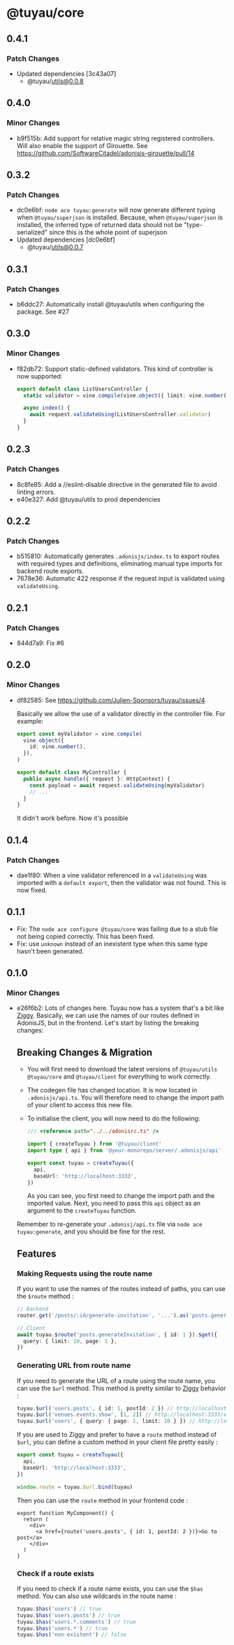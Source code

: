 # @tuyau/core

## 0.4.1

### Patch Changes

- Updated dependencies [3c43a07]
  - @tuyau/utils@0.0.8

## 0.4.0

### Minor Changes

- b9f515b: Add support for relative magic string registered controllers. Will also enable the support of Girouette. See https://github.com/SoftwareCitadel/adonisjs-girouette/pull/14

## 0.3.2

### Patch Changes

- dc0e6bf: `node ace tuyau:generate` will now generate different typing when `@tuyau/superjson` is installed. Because, when `@tuyau/superjson` is installed, the inferred type of returned data should not be "type-serialized" since this is the whole point of superjson
- Updated dependencies [dc0e6bf]
  - @tuyau/utils@0.0.7

## 0.3.1

### Patch Changes

- b6ddc27: Automatically install @tuyau/utils when configuring the package. See #27

## 0.3.0

### Minor Changes

- f82db72: Support static-defined validators. This kind of controller is now supported:

  ```ts
  export default class ListUsersController {
    static validator = vine.compile(vine.object({ limit: vine.number() }))

    async index() {
      await request.validateUsing(ListUsersController.validator)
    }
  }
  ```

## 0.2.3

### Patch Changes

- 8c8fe85: Add a //eslint-disable directive in the generated file to avoid linting errors.
- e40e327: Add @tuyau/utils to prod dependencies

## 0.2.2

### Patch Changes

- b515810: Automatically generates `.adonisjs/index.ts` to export routes with required types and definitions, eliminating manual type imports for backend route exports.
- 7678e36: Automatic 422 response if the request input is validated using `validateUsing`.

## 0.2.1

### Patch Changes

- 844d7a9: Fix #6

## 0.2.0

### Minor Changes

- df82585: See https://github.com/Julien-Sponsors/tuyau/issues/4

  Basically we allow the use of a validator directly in the controller file. For example:

  ```ts
  export const myValidator = vine.compile(
    vine.object({
      id: vine.number(),
    }),
  )

  export default class MyController {
    public async handle({ request }: HttpContext) {
      const payload = await request.validateUsing(myValidator)
      // ...
    }
  }
  ```

  It didn't work before. Now it's possible

## 0.1.4

### Patch Changes

- dae1f80: When a vine validator referenced in a `validateUsing` was imported with a `default export`, then the validator was not found. This is now fixed.

## 0.1.1

- Fix: The `node ace configure @tuyau/core` was failing due to a stub file not being copied correctly. This has been fixed.
- Fix: use `unknown` instead of an inexistent type when this same type hasn't been generated.

## 0.1.0

### Minor Changes

- e26f6b2: Lots of changes here. Tuyau now has a system that's a bit like [Ziggy](https://github.com/tighten/ziggy). Basically, we can use the names of our routes defined in AdonisJS, but in the frontend. Let's start by listing the breaking changes:

  ## Breaking Changes & Migration

  - You will first need to download the latest versions of `@tuyau/utils` `@tuyau/core` and `@tuyau/client` for everything to work correctly.
  - The codegen file has changed location. It is now located in `.adonisjs/api.ts`. You will therefore need to change the import path of your client to access this new file.
  - To initialise the client, you will now need to do the following:

    ```ts
    /// <reference path="../../adonisrc.ts" />

    import { createTuyau } from '@tuyau/client'
    import type { api } from '@your-monorepo/server/.adonisjs/api'

    export const tuyau = createTuyau({
      api,
      baseUrl: 'http://localhost:3333',
    })
    ```

    As you can see, you first need to change the import path and the imported value. Next, you need to pass this `api` object as an argument to the `createTuyau` function.

  Remember to re-generate your `.adonisj/api.ts` file via `node ace tuyau:generate`, and you should be fine for the rest.

  ## Features

  ### Making Requests using the route name

  If you want to use the names of the routes instead of paths, you can use the `$route` method :

  ```ts
  // Backend
  router.get('/posts/:id/generate-invitation', '...').as('posts.generateInvitation')

  // Client
  await tuyau.$route('posts.generateInvitation', { id: 1 }).$get({
    query: { limit: 10, page: 1 },
  })
  ```

  ### Generating URL from route name

  If you need to generate the URL of a route using the route name, you can use the `$url` method. This method is pretty similar to [Ziggy](https://github.com/tighten/ziggy) behavior :

  ```ts
  tuyau.$url('users.posts', { id: 1, postId: 2 }) // http://localhost:3333/users/1/posts/2
  tuyau.$url('venues.events.show', [1, 2]) // http://localhost:3333/venues/1/events/2
  tuyau.$url('users', { query: { page: 1, limit: 10 } }) // http://localhost:3333/users?page=1&limit=10
  ```

  If you are used to Ziggy and prefer to have a `route` method instead of `$url`, you can define a custom method in your client file pretty easily :

  ```ts
  export const tuyau = createTuyau({
    api,
    baseUrl: 'http://localhost:3333',
  })

  window.route = tuyau.$url.bind(tuyau)
  ```

  Then you can use the `route` method in your frontend code :

  ```tsx
  export function MyComponent() {
    return (
      <div>
        <a href={route('users.posts', { id: 1, postId: 2 })}>Go to post</a>
      </div>
    )
  }
  ```

  ### Check if a route exists

  If you need to check if a route name exists, you can use the `$has` method. You can also use wildcards in the route name :

  ```ts
  tuyau.$has('users') // true
  tuyau.$has('users.posts') // true
  tuyau.$has('users.*.comments') // true
  tuyau.$has('users.*') // true
  tuyau.$has('non-existent') // false
  ```
